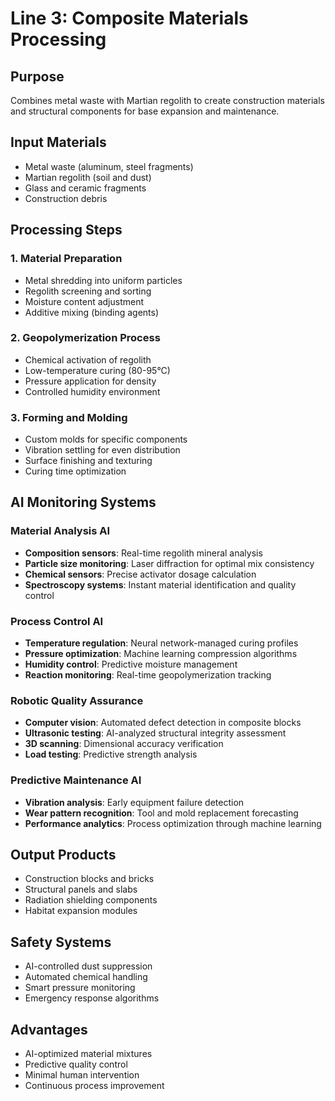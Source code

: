 # Line 3: Composite Materials Processing

## Purpose
Combines metal waste with Martian regolith to create construction materials and structural components for base expansion and maintenance.

## Input Materials
- Metal waste (aluminum, steel fragments)
- Martian regolith (soil and dust)
- Glass and ceramic fragments
- Construction debris

## Processing Steps

### 1. Material Preparation
- Metal shredding into uniform particles
- Regolith screening and sorting
- Moisture content adjustment
- Additive mixing (binding agents)

### 2. Geopolymerization Process
- Chemical activation of regolith
- Low-temperature curing (80-95°C)
- Pressure application for density
- Controlled humidity environment

### 3. Forming and Molding
- Custom molds for specific components
- Vibration settling for even distribution
- Surface finishing and texturing
- Curing time optimization

## AI Monitoring Systems

### Material Analysis AI
- **Composition sensors**: Real-time regolith mineral analysis
- **Particle size monitoring**: Laser diffraction for optimal mix consistency
- **Chemical sensors**: Precise activator dosage calculation
- **Spectroscopy systems**: Instant material identification and quality control

### Process Control AI
- **Temperature regulation**: Neural network-managed curing profiles
- **Pressure optimization**: Machine learning compression algorithms
- **Humidity control**: Predictive moisture management
- **Reaction monitoring**: Real-time geopolymerization tracking

### Robotic Quality Assurance
- **Computer vision**: Automated defect detection in composite blocks
- **Ultrasonic testing**: AI-analyzed structural integrity assessment
- **3D scanning**: Dimensional accuracy verification
- **Load testing**: Predictive strength analysis

### Predictive Maintenance AI
- **Vibration analysis**: Early equipment failure detection
- **Wear pattern recognition**: Tool and mold replacement forecasting
- **Performance analytics**: Process optimization through machine learning

## Output Products
- Construction blocks and bricks
- Structural panels and slabs
- Radiation shielding components
- Habitat expansion modules

## Safety Systems
- AI-controlled dust suppression
- Automated chemical handling
- Smart pressure monitoring
- Emergency response algorithms

## Advantages
- AI-optimized material mixtures
- Predictive quality control
- Minimal human intervention
- Continuous process improvement
